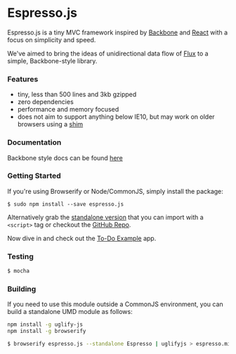 # Espresso.js

Espresso.js is a tiny MVC framework inspired by [Backbone](http://backbonejs.org) and [React](http://facebook.github.io/react/) with a focus on simplicity and speed.

We've aimed to bring the ideas of unidirectional data flow of [Flux](http://facebook.github.io/flux/docs/overview.html) to a simple, Backbone-style library.

### Features

- tiny, less than 500 lines and 3kb gzipped
- zero dependencies
- performance and memory focused
- does not aim to support anything below IE10, but may work on older browsers using a [shim](https://github.com/termi/ES5-DOM-SHIM)

### Documentation

Backbone style docs can be found [here](https://rawgit.com/techlayer/espresso.js/master/docs/index.html)

### Getting Started

If you're using Browserify or Node/CommonJS, simply install the package:

```$ sudo npm install --save espresso.js```

Alternatively grab the [standalone version](https://raw.githubusercontent.com/techlayer/espresso.js/master/espresso.min.js?token=AAamF6ZPKrH6WZ5pN6wwM4QtQphAdmbLks5Ua2ecwA%3D%3D) that you can import with a `<script>` tag or checkout the [GitHub Repo](https://github.com/techlayer/espresso.js).

Now dive in and check out the [To-Do Example](https://github.com/techlayer/espresso.js/tree/master/examples/todomvc) app.

### Testing

``` bash
$ mocha
```

### Building

If you need to use this module outside a CommonJS environment, 
you can build a standalone UMD module as follows:

``` bash
npm install -g uglify-js
npm install -g browserify

$ browserify espresso.js --standalone Espresso | uglifyjs > espresso.min.js
```

